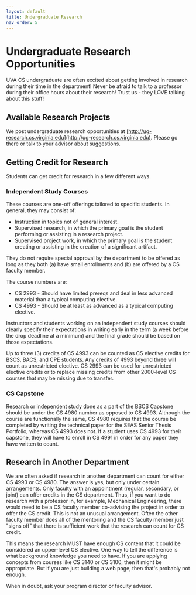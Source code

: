 ```yaml
---
layout: default
title: Undergraduate Research
nav_order: 5
---
```


# Undergraduate Research Opportunities

UVA CS undergraduate are often excited about getting involved in research during their time in the department!  Never be afraid to talk to a professor during their office hours about their research!  Trust us - they LOVE talking about this stuff!

## Available Research Projects

We post undergraduate research opportunities at [http://ug-research.cs.virginia.edu](http://ug-research.cs.virginia.edu).  Please go there or talk to your advisor about suggestions.

## Getting Credit for Research

Students can get credit for research in a few different ways.

### Independent Study Courses

These courses are one-off offerings tailored to specific students. In general, they may consist of:

* Instruction in topics not of general interest.
* Supervised research, in which the primary goal is the student performing or assisting in a research project.
* Supervised project work, in which the primary goal is the student creating or assisting in the creation of a significant artifact.

They do not require special approval by the department to be offered as long as they both (a) have small enrollments and (b) are offered by a CS faculty member. 

The course numbers are:

* CS 2993 - Should have limited prereqs and deal in less advanced material than a typical computing elective.
* CS 4993 - Should be at least as advanced as a typical computing elective.

Instructors and students working on an independent study courses should clearly specify their expectations in writing early in the term (a week before the drop deadline at a minimum) and the final grade should be based on those expectations.

Up to three (3) credits of CS 4993 can be counted as CS elective credits for BSCS, BACS, and CPE students.  Any credits of 4993 beyond three will count as unrestricted elective.  CS 2993 can be used for unrestricted elective credits or to replace missing credits from other 2000-level CS courses that may be missing due to transfer.

### CS Capstone

Research or independent study done as a part of the BSCS Capstone should be under the CS 4980 number as opposed to CS 4993.  Although the course are functionally the same, CS 4980 requires that the course be completed by writing the technical paper for the SEAS Senior Thesis Portfolio, whereas CS 4993 does not.  If a student uses CS 4993 for their capstone, they will have to enroll in CS 4991 in order for any paper they have written to count.

## Research in Another Department

We are often asked if research in another department can count for either CS 4993 or CS 4980.  The answer is yes, but only under certain arrangements.  Only faculty with an appointment (regular, secondary, or joint) can offer credits in the CS department.  Thus, if you want to do research with a professor in, for example, Mechanical Engineering, there would need to be a CS faculty member co-advising the project in order to offer the CS credit.  This is not an unusual arrangement.  Often the other faculty member does all of the mentoring and the CS faculty member just "signs off" that there is sufficient work that the research can count for CS credit.  

This means the research MUST have enough CS content that it could be considered an upper-level CS elective.  One way to tell the difference is what background knowledge you need to have.  If you are applying concepts from courses like CS 3140 or CS 3100, then it might be appropriate.  But if you are just building a web page, then that's probably not enough.

When in doubt, ask your program director or faculty advisor.